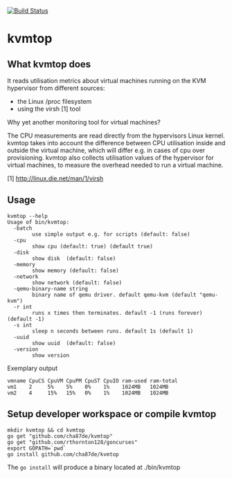 [![Build Status](https://travis-ci.org/cha87de/kvmtop.svg)](https://travis-ci.org/cha87de/kvmtop)
# kvmtop

## What kvmtop does
It reads utilisation metrics about virtual machines
running on the KVM hypervisor from different sources:
 - the Linux /proc filesystem
 - using the virsh [1] tool

Why yet another monitoring tool for virtual machines?

The CPU measurements are read directly from the hypervisors Linux kernel. kvmtop takes
into account the difference between CPU utilisation inside and outside the virtual machine,
which will differ e.g. in cases of cpu over provisioning. kvmtop also collects 
utilisation values of the hypervisor for virtual machines, to measure the overhead needed
to run a virtual machine.

[1] http://linux.die.net/man/1/virsh

## Usage

```
kvmtop --help
Usage of bin/kvmtop:
  -batch
    	use simple output e.g. for scripts (default: false)
  -cpu
    	show cpu (default: true) (default true)
  -disk
    	show disk  (default: false)
  -memory
    	show memory (default: false)
  -network
    	show network (default: false)
  -qemu-binary-name string
    	binary name of qemu driver. default qemu-kvm (default "qemu-kvm")
  -r int
    	runs x times then terminates. default -1 (runs forever) (default -1)
  -s int
    	sleep n seconds between runs. default 1s (default 1)
  -uuid
    	show uuid  (default: false)
  -version
    	show version
```

Exemplary output
```
vmname CpuCS CpuVM CpuPM CpuST CpuIO ram-used ram-total
vm1    2     5%    5%    0%    1%    1024MB   1024MB
vm2    4     15%   15%   0%    1%    1024MB   1024MB
```

## Setup developer workspace or compile kvmtop

```
mkdir kvmtop && cd kvmtop
go get "github.com/cha87de/kvmtop"
go get "github.com/rthornton128/goncurses"
export GOPATH=`pwd`
go install github.com/cha87de/kvmtop
```

The `go install` will produce a binary located at ./bin/kvmtop



